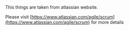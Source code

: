 This things are taken from atlassian website.

Please visit [https://www.atlassian.com/agile/scrum](https://www.atlassian.com/agile/scrum) for more details